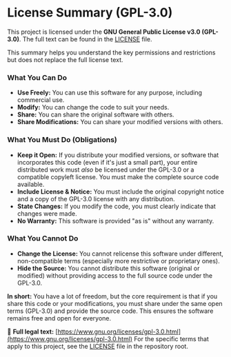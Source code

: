 # License Summary (GPL-3.0)

This project is licensed under the **GNU General Public License v3.0 (GPL-3.0)**. The full text can be found in the [LICENSE](LICENSE) file.

This summary helps you understand the key permissions and restrictions but does not replace the full license text.

### What You Can Do

* **Use Freely:** You can use this software for any purpose, including commercial use.
* **Modify:** You can change the code to suit your needs.
* **Share:** You can share the original software with others.
* **Share Modifications:** You can share your modified versions with others.

### What You Must Do (Obligations)

* **Keep it Open:** If you distribute your modified versions, or software that incorporates this code (even if it's just a small part), your entire distributed work must *also* be licensed under the GPL-3.0 or a compatible copyleft license. You must make the complete source code available.
* **Include License & Notice:** You must include the original copyright notice and a copy of the GPL-3.0 license with any distribution.
* **State Changes:** If you modify the code, you must clearly indicate that changes were made.
* **No Warranty:** This software is provided "as is" without any warranty.

### What You Cannot Do

* **Change the License:** You cannot relicense this software under different, non-compatible terms (especially more restrictive or proprietary ones).
* **Hide the Source:** You cannot distribute this software (original or modified) without providing access to the full source code under the GPL-3.0.

**In short:** You have a lot of freedom, but the core requirement is that if you share this code or your modifications, you must share under the same open terms (GPL-3.0) and provide the source code. This ensures the software remains free and open for everyone.

🔗 **Full legal text:** [https://www.gnu.org/licenses/gpl-3.0.html](https://www.gnu.org/licenses/gpl-3.0.html)
For the specific terms that apply to this project, see the [LICENSE](LICENSE) file in the repository root.
